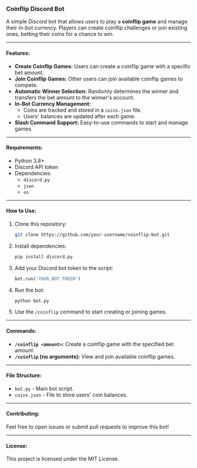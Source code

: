 ### Coinflip Discord Bot

A simple Discord bot that allows users to play a **coinflip game** and manage their in-bot currency. Players can create coinflip challenges or join existing ones, betting their coins for a chance to win.

---

#### Features:
- **Create Coinflip Games:** Users can create a coinflip game with a specific bet amount.
- **Join Coinflip Games:** Other users can join available coinflip games to compete.
- **Automatic Winner Selection:** Randomly determines the winner and transfers the bet amount to the winner's account.
- **In-Bot Currency Management:**
  - Coins are tracked and stored in a `coins.json` file.
  - Users' balances are updated after each game.
- **Slash Command Support:** Easy-to-use commands to start and manage games.

---

#### Requirements:
- Python 3.8+
- Discord API token
- Dependencies:
  - `discord.py`
  - `json`
  - `os`

---

#### How to Use:
1. Clone this repository:
   ```bash
   git clone https://github.com/your-username/coinflip-bot.git
   ```
2. Install dependencies:
   ```bash
   pip install discord.py
   ```
3. Add your Discord bot token to the script:
   ```python
   bot.run('YOUR_BOT_TOKEN')
   ```
4. Run the bot:
   ```bash
   python bot.py
   ```
5. Use the `/coinflip` command to start creating or joining games.

---

#### Commands:
- **`/coinflip <amount>`:** Create a coinflip game with the specified bet amount.
- **`/coinflip` (no arguments):** View and join available coinflip games.

---

#### File Structure:
- `bot.py` - Main bot script.
- `coins.json` - File to store users' coin balances.

---

#### Contributing:
Feel free to open issues or submit pull requests to improve this bot!

---

#### License:
This project is licensed under the MIT License.
